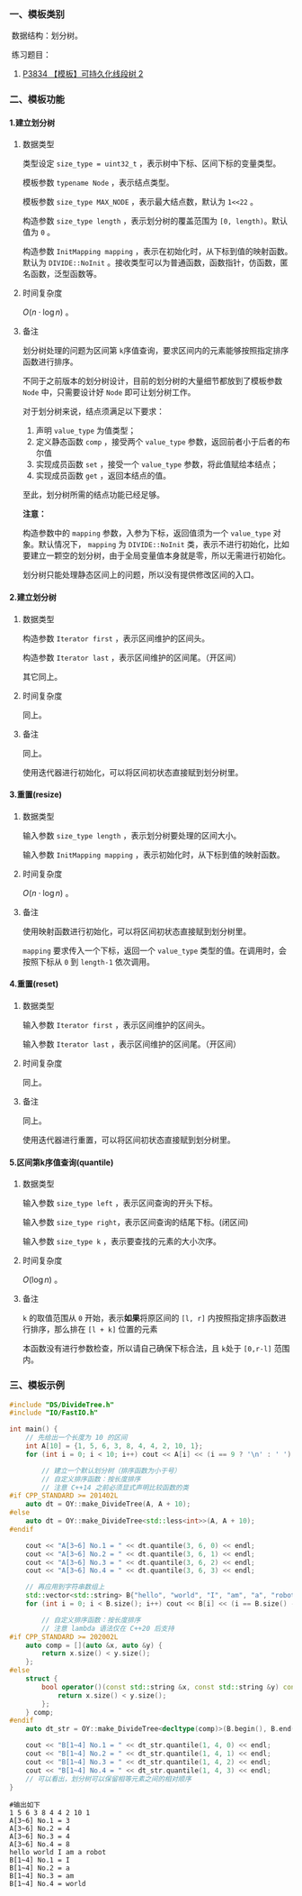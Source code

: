 ### 一、模板类别

​	数据结构：划分树。

​	练习题目：

1. [P3834 【模板】可持久化线段树 2](https://www.luogu.com.cn/problem/P3834)

### 二、模板功能

#### 1.建立划分树

1. 数据类型

   类型设定 `size_type = uint32_t` ，表示树中下标、区间下标的变量类型。

   模板参数 `typename Node` ，表示结点类型。

   模板参数 `size_type MAX_NODE` ，表示最大结点数，默认为 `1<<22` 。

   构造参数 `size_type length` ，表示划分树的覆盖范围为 `[0, length)`。默认值为 `0` 。

   构造参数 `InitMapping mapping` ，表示在初始化时，从下标到值的映射函数。默认为 `DIVIDE::NoInit` 。接收类型可以为普通函数，函数指针，仿函数，匿名函数，泛型函数等。

2. 时间复杂度

   $O(n\cdot \log n)$ 。

3. 备注

   划分树处理的问题为区间第 `k​` 序值查询，要求区间内的元素能够按照指定排序函数进行排序。

   不同于之前版本的划分树设计，目前的划分树的大量细节都放到了模板参数 `Node` 中，只需要设计好 `Node` 即可让划分树工作。

   对于划分树来说，结点须满足以下要求：

   1. 声明 `value_type` 为值类型；
   2. 定义静态函数 `comp` ，接受两个 `value_type` 参数，返回前者小于后者的布尔值
   3. 实现成员函数 `set` ，接受一个 `value_type` 参数，将此值赋给本结点；
   4. 实现成员函数 `get` ，返回本结点的值。

   至此，划分树所需的结点功能已经足够。

   **注意：**

   构造参数中的 `mapping` 参数，入参为下标，返回值须为一个 `value_type` 对象。默认情况下， `mapping` 为 `DIVIDE::NoInit` 类，表示不进行初始化，比如要建立一颗空的划分树，由于全局变量值本身就是零，所以无需进行初始化。

   划分树只能处理静态区间上的问题，所以没有提供修改区间的入口。

#### 2.建立划分树

1. 数据类型

   构造参数 `Iterator first` ，表示区间维护的区间头。

   构造参数 `Iterator last` ，表示区间维护的区间尾。（开区间）

   其它同上。

2. 时间复杂度

   同上。

3. 备注

   同上。

   使用迭代器进行初始化，可以将区间初状态直接赋到划分树里。

#### 3.重置(resize)

1. 数据类型

   输入参数 `size_type length` ，表示划分树要处理的区间大小。

   输入参数 `InitMapping mapping` ，表示初始化时，从下标到值的映射函数。

2. 时间复杂度

   $O(n\cdot \log n)$ 。

3. 备注

   使用映射函数进行初始化，可以将区间初状态直接赋到划分树里。

    `mapping` 要求传入一个下标，返回一个 `value_type` 类型的值。在调用时，会按照下标从 `0` 到 `length-1` 依次调用。

#### 4.重置(reset)

1. 数据类型

   输入参数 `Iterator first` ，表示区间维护的区间头。

   输入参数 `Iterator last` ，表示区间维护的区间尾。（开区间）

2. 时间复杂度

   同上。

3. 备注

   同上。

   使用迭代器进行重置，可以将区间初状态直接赋到划分树里。

#### 5.区间第k序值查询(quantile)

1. 数据类型

   输入参数 `size_type left​` ，表示区间查询的开头下标。

   输入参数 `size_type right​`，表示区间查询的结尾下标。(闭区间)

   输入参数 `size_type k` ，表示要查找的元素的大小次序。

2. 时间复杂度

   $O(\log n)$ 。

3. 备注

    `k` 的取值范围从 `0` 开始，表示**如果**将原区间的 `[l, r]` 内按照指定排序函数进行排序，那么排在 `[l + k]` 位置的元素

   本函数没有进行参数检查，所以请自己确保下标合法，且 `k​` 处于 `[0,r-l]` 范围内。

### 三、模板示例

```c++
#include "DS/DivideTree.h"
#include "IO/FastIO.h"

int main() {
    // 先给出一个长度为 10 的区间
    int A[10] = {1, 5, 6, 3, 8, 4, 4, 2, 10, 1};
    for (int i = 0; i < 10; i++) cout << A[i] << (i == 9 ? '\n' : ' ');

        // 建立一个默认划分树（排序函数为小于号）
        // 自定义排序函数：按长度排序
        // 注意 C++14 之前必须显式声明比较函数的类
#if CPP_STANDARD >= 201402L
    auto dt = OY::make_DivideTree(A, A + 10);
#else
    auto dt = OY::make_DivideTree<std::less<int>>(A, A + 10);
#endif

    cout << "A[3~6] No.1 = " << dt.quantile(3, 6, 0) << endl;
    cout << "A[3~6] No.2 = " << dt.quantile(3, 6, 1) << endl;
    cout << "A[3~6] No.3 = " << dt.quantile(3, 6, 2) << endl;
    cout << "A[3~6] No.4 = " << dt.quantile(3, 6, 3) << endl;

    // 再应用到字符串数组上
    std::vector<std::string> B{"hello", "world", "I", "am", "a", "robot"};
    for (int i = 0; i < B.size(); i++) cout << B[i] << (i == B.size() - 1 ? '\n' : ' ');

        // 自定义排序函数：按长度排序
        // 注意 lambda 语法仅在 C++20 后支持
#if CPP_STANDARD >= 202002L
    auto comp = [](auto &x, auto &y) {
        return x.size() < y.size();
    };
#else
    struct {
        bool operator()(const std::string &x, const std::string &y) const {
            return x.size() < y.size();
        };
    } comp;
#endif
    auto dt_str = OY::make_DivideTree<decltype(comp)>(B.begin(), B.end());

    cout << "B[1~4] No.1 = " << dt_str.quantile(1, 4, 0) << endl;
    cout << "B[1~4] No.2 = " << dt_str.quantile(1, 4, 1) << endl;
    cout << "B[1~4] No.3 = " << dt_str.quantile(1, 4, 2) << endl;
    cout << "B[1~4] No.4 = " << dt_str.quantile(1, 4, 3) << endl;
    // 可以看出，划分树可以保留相等元素之间的相对顺序
}
```

```
#输出如下
1 5 6 3 8 4 4 2 10 1
A[3~6] No.1 = 3
A[3~6] No.2 = 4
A[3~6] No.3 = 4
A[3~6] No.4 = 8
hello world I am a robot
B[1~4] No.1 = I
B[1~4] No.2 = a
B[1~4] No.3 = am
B[1~4] No.4 = world

```

